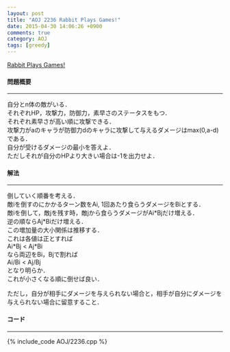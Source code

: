 ```yaml
---
layout: post
title: "AOJ 2236 Rabbit Plays Games!"
date: 2015-04-30 14:06:26 +0900
comments: true
category: AOJ
tags: [greedy]
---
```


[Rabbit Plays Games!](http://judge.u-aizu.ac.jp/onlinejudge/description.jsp?id=2236)

#### 問題概要

****

自分とn体の敵がいる．  
それぞれHP，攻撃力，防御力，素早さのステータスをもつ．  
それぞれ素早さが高い順に攻撃できる．  
攻撃力がaのキャラが防御力dのキャラに攻撃して与えるダメージはmax(0,a-d)である．  
自分が受けるダメージの最小を答えよ．  
ただしそれが自分のHPより大きい場合は-1を出力せよ．

#### 解法

****

倒していく順番を考える．  
敵iを倒すのにかかるターン数をAi, 1回あたり食らうダメージをBiとする．  
敵iを倒して，敵jを残す時，敵jから食らうダメージがAi\*Bjだけ増える．  
逆の順ならAj\*Biだけ増える．  
この増加量の大小関係は推移する．  
これは各値は正とすれば  
Ai\*Bj < Aj\*Bi  
なら両辺をBi，Bjで割れば  
Ai/Bi < Aj/Bj  
となり明らか．  
これが小さくなる順に倒せば良い．  
  
ただし，自分が相手にダメージを与えられない場合と，相手が自分にダメージを与えられない場合に留意すること．

#### コード

****

{% include_code AOJ/2236.cpp %}
